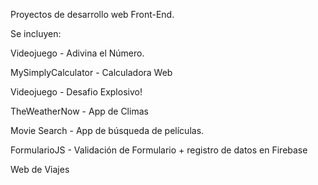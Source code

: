 Proyectos de desarrollo web Front-End.

Se incluyen:

Videojuego - Adivina el Número.

MySimplyCalculator - Calculadora Web

Videojuego - Desafio Explosivo!

TheWeatherNow - App de Climas

Movie Search - App de búsqueda de películas.

FormularioJS - Validación de Formulario + registro de datos en Firebase

Web de Viajes
